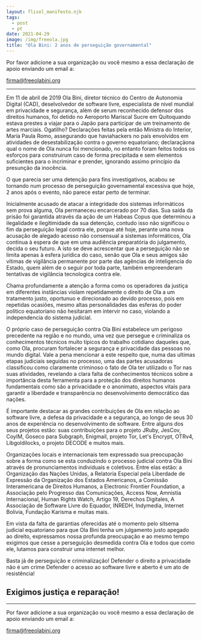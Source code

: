 ```yaml
---
layout: flisol_manifesto.njk
tags:
  - post
  - pt
date: 2021-04-29
image: /img/freeola.jpg
title: "Ola Bini: 2 anos de perseguição governamental"
---
```


<div class="text-center lg:px-20">
  <p>Por favor adicione a sua organização ou você mesmo a essa declaração de apoio enviando um email a:</p>
  <a class="text-lg lg:text-2xl" href="mailto:firma@freeolabini.org">
    firma@freeolabini.org
  </a>
</div>

<hr />

<div id="statement"></div>

Em 11 de abril de 2019 Ola Bini, diretor técnico do Centro de Autonomia Digital (CAD), deselvolvedor de software livre, especialista de nivel mundial em privacidade e segurança, além de serum reconhecido defensor dos direitos humanos, foi detido no Aeroporto Mariscal Sucre em Quitoquando estava prestes a viajar para o Japão para participar de um treinamento de artes marciais. Ogatilho? Declarações feitas pela então Ministra do Interior, María Paula Romo, assegurando que haviahackers no país envolvidos em atividades de desestabilização contra o governo equatoriano; declaraçãona qual o nome de Ola nunca foi mencionado, no entanto foram feitos todos os esforços para construirum caso de forma precipitada e sem elementos suficientes para o incriminar e prender, ignorando assimo princípio da presunção da inocência.

O que parecia ser uma detenção para fins investigativos, acabou se tornando num processo de perseguição governamental excessiva que hoje, 2 anos após o evento, não parece estar perto de terminar.

Inicialmente acusado de atacar a integridade dos sistemas informáticos sem prova alguma, Ola permaneceu encarcerado por 70 dias. Sua saída da prisão foi garantida através da ação de um Habeas Copus que determinou a ilegalidade e ilegitimidade da sua detenção, contudo isso não significou o fim da perseguição legal contra ele, porque até hoje, perante uma nova acusação de alegado acesso não consensual a sistemas informáticos, Ola continua à espera de que em uma audiência preparatória do julgamento, decida o seu futuro. A isto se deve acrescentar que a perseguição não se limita apenas à esfera jurídica do caso, senão que Ola e seus amigos são vítimas de vigilância permanente por parte das agências de inteligencia do Estado, quem além de o seguir por toda parte, também empreenderam tentativas de vigilância tecnologica contra ele.

Chama profundamente a atenção a forma como os operadores da justiça em diferentes instâncias violam repetidamente o direito de Ola a um tratamento justo, oportunuo e direcionado ao devido processo, pois em repetidas ocasiões, mesmo altas personalidades das esferas do poder político equatoriano não hesitaram em intervir no caso, violando a independencia do sistema judicial.

O próprio caso de perseguição contra Ola Bini estabelece um perigoso precedente na região e no mundo, uma vez que persegue e criminaliza os conhecimentos técnicos muito típicos do trabalho cotidiano daqueles que, como Ola, procuram fortalecer a segurança e privacidade das pessoas no mundo digital. Vale a pena mencionar a este respeito que, numa das ultimas etapas judiciais seguidas no processo, uma das partes acusadoras classificou como claramente criminoso o fato de Ola ter utilizado o Tor nas suas atividades, revelando a clara falta de conhecimentos técnicos sobre a importância desta ferramenta para a proteção dos direitos humanos fundamentais como são a privacidade e o anonimato, aspectos vitais para garantir a liberdade e transparência no desenvolvimento democrático das nações.

É importante destacar as grandes contribuições de Ola em relação ao software livre, a defesa da privacidade e a segurança, ao longo de seus 30 anos de experiência no desenvolvimento de software. Entre alguns dos seus projetos estão: suas contribuições para o projeto JRuby, JesCov, CoyIM, Goseco para Subgraph, Enigmail, projeto Tor, Let's Encrypt, OTRv4, Libgoldilocks, o projeto DECODE e muitos mais.

Organizações locais e internacionais tem expressado sua preocupação sobre a forma como se esta conduzindo o processo judicial contra Ola Bini através de pronunciamentos individuais e coletivos. Entre elas estão: a Organização das Nações Unidas, a Relatoria Especial pela Liberdade de Expressão da Organização dos Estados Americanos, a Comissão Interamericana de Direitos Humanos, a Electronic Frontier Foundation, a Associação pelo Progresso das Comunicações, Access Now, Amnistia Internacional, Human Rights Watch, Artigo 19, Derechos Digitales, A Associação de Software Livre do Equador, INREDH, Indymedia, Internet Bolivia, Fundação Karisma e muitas mais.

Em vista da falta de garantias oferecidas até o momento pelo sitsema judicial equatoriano para que Ola Bini tenha um julgamento justo apegado ao direito, expressamos nossa profunda preocupação e ao mesmo tempo exigimos que cesse a perseguição desmedida contra Ola e todos que como ele, lutamos para construir uma internet melhor.

Basta já de perseguição e criminalização! Defender o direito a privacidade não é um crime Defender o acesso ao software livre e aberto é um ato de resistência!

<div class="text-center lg:px-20">
  <h2>Exigimos justiça e reparação!</h2>
</div>

<hr />

<div class="text-center">
  <p>Por favor adicione a sua organização ou você mesmo a essa declaração de apoio enviando um email a:</p>
  <a class="text-lg lg:text-2xl" href="mailto:firma@freeolabini.org">
    firma@freeolabini.org
  </a>
</div>
